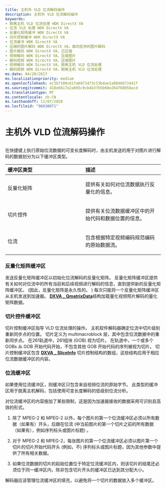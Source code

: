 ```yaml
---
title: 主机外 VLD 位流解码操作
description: 主机外 VLD 位流解码操作
keywords:
- 脱离主机 VLD 位流处理 WDK DirectX VA
- 位流 VLD 处理 WDK DirectX VA
- 反量化矩阵缓冲 WDK DirectX VA
- 切片控制缓冲 WDK DirectX VA
- 位流缓冲 WDK DirectX VA
- 压缩的图片解码 WDK DirectX VA，面向宏块的图片解码
- 图片解码 WDK DirectX VA，已压缩
- 视频解码 WDK DirectX VA，压缩图片
- 解码视频 WDK DirectX VA，压缩图片
- 视频解码 WDK DirectX VA，脱离主机 VLD 位流处理
- 解码视频 WDK DirectX VA，脱离主机 VLD 位流处理
ms.date: 04/20/2017
ms.localizationpriority: medium
ms.openlocfilehash: ec3b7109c61fa6971473c53bdae1a0846672441f
ms.sourcegitcommit: 418e6617e2a695c9cb4b37b5b60e264760858acd
ms.translationtype: MT
ms.contentlocale: zh-CN
ms.lasthandoff: 12/07/2020
ms.locfileid: "96838071"
---
```

# <a name="off-host-vld-bitstream-decoding-operation"></a>主机外 VLD 位流解码操作


## <span id="ddk_off_host_vld_bitstream_decoding_operation_gg"></span><span id="DDK_OFF_HOST_VLD_BITSTREAM_DECODING_OPERATION_GG"></span>


在快捷键上执行原始位流数据的可变长度解码时，由主机发送的用于对图片进行解码的数据划分为以下缓冲区类型。

<table>
<colgroup>
<col width="50%" />
<col width="50%" />
</colgroup>
<thead>
<tr class="header">
<th align="left">缓冲区类型</th>
<th align="left">描述</th>
</tr>
</thead>
<tbody>
<tr class="odd">
<td align="left"><p>反量化矩阵</p></td>
<td align="left"><p>提供有关如何对位流数据执行反量化的信息。</p></td>
</tr>
<tr class="even">
<td align="left"><p>切片控件</p></td>
<td align="left"><p>提供有关位流数据缓冲区中的开始代码和数据位置的信息。</p></td>
</tr>
<tr class="odd">
<td align="left"><p>位流</p></td>
<td align="left"><p>包含根据特定视频编码规范编码的原始数据流。</p></td>
</tr>
</tbody>
</table>

 

### <a name="span-idinverse-quantization_matrix_buffersspanspan-idinverse-quantization_matrix_buffersspanspan-idinverse-quantization_matrix_buffersspaninverse-quantization-matrix-buffers"></a><span id="Inverse-Quantization_Matrix_Buffers"></span><span id="inverse-quantization_matrix_buffers"></span><span id="INVERSE-QUANTIZATION_MATRIX_BUFFERS"></span>反量化矩阵缓冲区

发送反量化矩阵缓冲区以初始化位流解码的反量化矩阵。 反量化矩阵缓冲区提供有关如何对位流中的所有当前和后续视频进行解码的信息，直到提供新的反量化矩阵缓冲区。  (因此，反量化矩阵是永久性的。 ) 每次只能将一个反量化矩阵缓冲区从主机发送到加速器。 [**DXVA \_ QmatrixData**](/windows-hardware/drivers/ddi/dxva/ns-dxva-_dxva_qmatrixdata)结构加载量化视频照片解码的量化矩阵数据。

### <a name="span-idslice-control_buffersspanspan-idslice-control_buffersspanspan-idslice-control_buffersspanslice-control-buffers"></a><span id="Slice-Control_Buffers"></span><span id="slice-control_buffers"></span><span id="SLICE-CONTROL_BUFFERS"></span>切片控件缓冲区

切片控制缓冲区指导 VLD 位流处理的操作。 主机软件解码器确定位流中切片级别重新同步点的位置。 切片定义为 multimacroblock 层，其中包含位流数据中的重新同步点。 在261轨道中，261组块 (GOB) 视为切片。 在轨道中，一个或多个 GOBs 从 GOB 开始代码开始，不包含其他 GOB 开始代码的序列被视为切片。 切片控制缓冲区包含 [**DXVA \_ SliceInfo**](/windows-hardware/drivers/ddi/dxva/ns-dxva-_dxva_sliceinfo) 切片控制结构的数组，这些结构应用于相应位流数据缓冲区的内容。

### <a name="span-idbitstream_buffersspanspan-idbitstream_buffersspanspan-idbitstream_buffersspanbitstream-buffers"></a><span id="Bitstream_Buffers"></span><span id="bitstream_buffers"></span><span id="BITSTREAM_BUFFERS"></span>位流缓冲区

如果使用位流缓冲区，则缓冲区只包含来自视频位流的原始字节。 此类型的缓冲区用于脱离主机解码，包括使用可变长度解码的低级别位流分析。

对位流缓冲区的内容施加了某些限制，这是因为加速器接收的数据采用可识别且高效的形式。

1.  除了 MPEG-2 和 MPEG-2 以外，每个图片的第一个位流缓冲区必须以所有数据（如果有）开头，后跟在位流 (中当前图片的第一个切片之前的所有数据（如果有），例如序列标头或图片标题) 。

2.  对于 MPEG-2 和 MPEG-2，每张图片的第一个位流缓冲区必须以图片第一个切片的切片开始代码开头 (例如，不) 序列标头或图片标题，因为其他参数中提供了所有相关数据。

3.  如果位流数据的切片的起始位置位于特定位流缓冲区内，则该切片的结尾还必须位于同一缓冲区内，除非包含切片开头的缓冲区已达到其分配大小。

解码器应该管理位流缓冲区的填充，以避免将一个切片的数据放入多个缓冲区。

 

